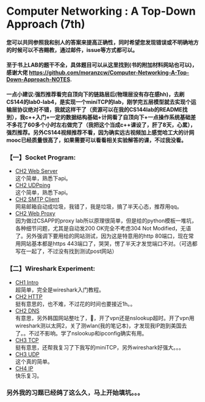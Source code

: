 # Computer Networking : A Top-Down Approach (7th)
#### 您可以共同参照我和别人的答案来提高正确性，同时希望您发现错误或不明确地方的时候可以不吝赐教，通过邮件，issue等方式都可以。
#### 至于书上LAB的题干不全，具体题目可以从这里找到(书的附加材料网站也可以)，感谢大佬 https://github.com/moranzcw/Computer-Networking-A-Top-Down-Approach-NOTES.

#### 一点小建议:强烈推荐看完自顶向下的链路层后(物理层没有存在感hh)，去刷CS144的lab0-lab4，是实现一个miniTCP的lab，刚学完五层模型就去实现个运输层协议绝对不错，我就这样干了（资源可以在我的CS144lab的README找到），我c++入门+一定的数据结构基础+计网看了自顶向下+一点操作系统基础差不多花了60多个小时左右做完了（我把这个当成c++课设了，肝了8天，心累），强烈推荐。另外CS144视频推荐不看，因为确实远古视频加上感觉哈工大的计网mooc已经质量很高了，如果需要可以看看相关实验解答的课，不过我没看。

### 【一】Socket Program: 
* [CH2 Web Server](CH2/Programing/WebServer)<br>这个简单，熟悉下api。
* [CH2 UDPping](CH2/Programing/UDPping)<br>这个简单，熟悉下api。
* [CH2 SMTP Client](CH2/Programing/SMTP)<br>网易邮箱自动成垃圾，我错了，我是垃圾，搞了半天心态，推荐用qq。
* [CH2 Web Proxy](CH2/Programing/WebProxy)<br>因为做过CSAPP的proxy lab所以原理很简单，但是给的python模板一堆坑，各种细节问题，尤其是自动发200 OK完全不考虑304 Not Modified，无语了。另外强调下要用给的网站测试，因为这是特意用的http 80端口，现在常用网站基本都是https 443端口了，哭哭，愣了半天才发觉端口不对。（可选都写在一起了，不过没有找到测试post网站）
 
 ### 【二】Wireshark Experiment: 
* [CH1 Intro](CH1/Wireshark/WiresharkLab1.md)<br>超简单，完全是wireshark入门教程。
* [CH2 HTTP](CH2/Wireshark/WiresharkLab2.md)<br>挺有意思的，也不难，不过花的时间也要接近1h。。
* [CH2 DNS](CH2/Wireshark/WiresharkLab3.md)<br>有意思，另外韩国网站整吐了，🤮，开了vpn还是nslookup超时。开了vpn用wireshark测以太网2，关了测wlan(我的笔记本)，才发现我IP跑到美国去了。。不过不影响。学了nslookup和ipconfig确实有用。
* [CH3 TCP](CH3/Wireshark/WiresharkLab4.md)<br>挺有意思，还帮我复习了下我写的miniTCP，另外wireshark好强大。。。
* [CH3 UDP](CH3/Wireshark/WiresharkLab5.md)<br>这个真的简单。
* [CH4 IP](CH4/Wireshark/WiresharkLab6.md)<br>快乐复习。
 
 ### 另外我的习题已经鸽了这么久，马上开始填坑。。。

